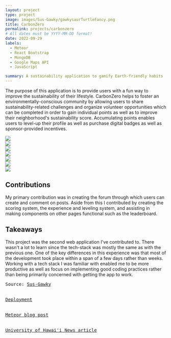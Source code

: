 ```yaml
---
layout: project
type: project
image: images/Sus-Gawky/gawkysaurTurtleFancy.png
title: CarbonZero
permalink: projects/carbonzero
# All dates must be YYYY-MM-DD format!
date: 2022-09-29
labels:
  - Meteor
  - React Bootstrap
  - MongoDB
  - Google Maps API
  - JavaScript

summary: A sustainability application to gamify Earth-friendly habits
---
```


The purpose of this application is to provide users with a fun way to improve the sustainability of their lifestyle. CarbonZero helps to foster an environmentally-conscious community by allowing users to share sustainability-related challenges and organize volunteer opportunities which can be completed in order to gain individual points as well as to improve their neighborhood's sustainability score. Accumulating points enables users to level-up their profile as well as purchase digital badges as well as sponsor-provided incentives.
<br/>

<img class="ui image" src="{{ site.baseurl }}/images/Sus-Gawky/LandingPage.png"/><br/>
<img class="ui image" src="{{ site.baseurl }}/images/Sus-Gawky/HomePage.png"/><br/>
<img class="ui image" src="{{ site.baseurl }}/images/Sus-Gawky/NeighborhoodPage.png"/><br/>
<img class="ui image" src="{{ site.baseurl }}/images/Sus-Gawky/MapPage.png"/><br/>
<img class="ui image" src="{{ site.baseurl }}/images/Sus-Gawky/ListGoalsPage.png"/><br/>
<img class="ui image" src="{{ site.baseurl }}/images/Sus-Gawky/Store.png"/><br/>
<img class="ui image" src="{{ site.baseurl }}/images/Sus-Gawky/ProfilePage.png"/><br/>


<h2>
Contributions
</h2>
My primary contribution was in creating the forum through which users can create and comment on posts. Aside from this I contributed by creating the scoring system, the experience and leveling system, and assisting in making components on other pages functional such as the leaderboard.

<h2>
Takeaways
</h2>
This project was the second web application I've contributed to. There wasn't a lot to learn since the tech-stack was mostly the same as with the previous one. One of the key differences in this experience was that most of the development took place within a span of a few days rather than weeks. Working with a tech stack I was familiar with enabled me to be more productive as well as focus on implementing good coding practices rather than being primarily concerned with getting the app to work.
<pre>Source: <a href="https://github.com/sus-gawky/sus-gawky//"><i class="large github icon"></i>Sus-Gawky</a>
<br/>
<a href="https://sus-gawky.meteorapp.com/">Deployment</a>
<br/>
<a href="https://blog.meteor.com/team-sus-gawky-earns-2nd-place-in-the-2022-meteor-hackathon-2be8ab67bb15">Meteor blog post</a>
<br/>
<a href="https://www.hawaii.edu/news/2022/11/17/meteor-hackathon-carbonzero/">University of Hawai'i News article</a></pre>

